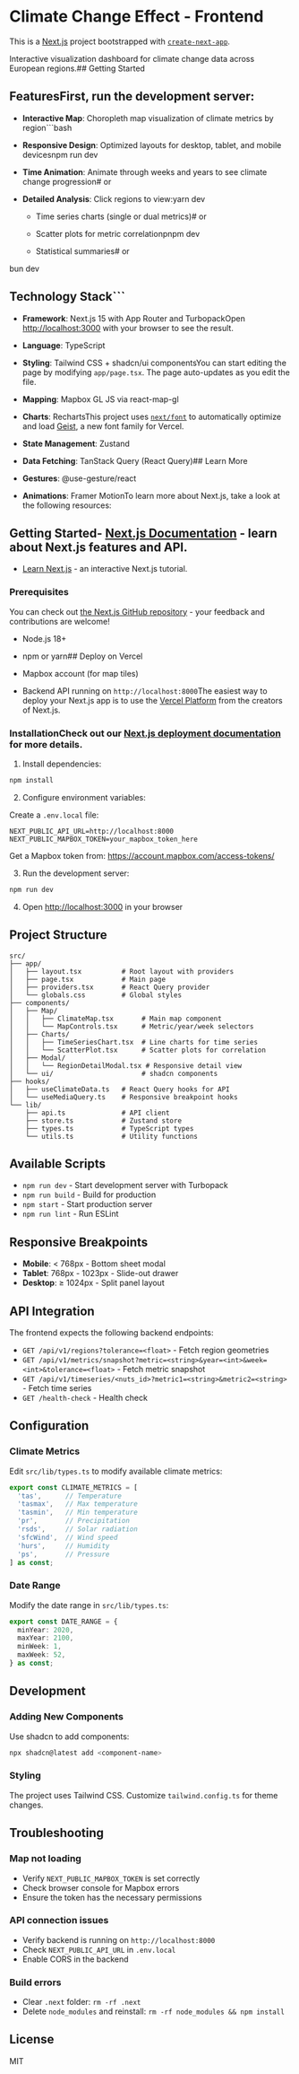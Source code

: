 # Climate Change Effect - Frontend
This is a [Next.js](https://nextjs.org) project bootstrapped with [`create-next-app`](https://nextjs.org/docs/app/api-reference/cli/create-next-app).



Interactive visualization dashboard for climate change data across European regions.## Getting Started



## FeaturesFirst, run the development server:



- **Interactive Map**: Choropleth map visualization of climate metrics by region```bash

- **Responsive Design**: Optimized layouts for desktop, tablet, and mobile devicesnpm run dev

- **Time Animation**: Animate through weeks and years to see climate change progression# or

- **Detailed Analysis**: Click regions to view:yarn dev

  - Time series charts (single or dual metrics)# or

  - Scatter plots for metric correlationpnpm dev

  - Statistical summaries# or

bun dev

## Technology Stack```



- **Framework**: Next.js 15 with App Router and TurbopackOpen [http://localhost:3000](http://localhost:3000) with your browser to see the result.

- **Language**: TypeScript

- **Styling**: Tailwind CSS + shadcn/ui componentsYou can start editing the page by modifying `app/page.tsx`. The page auto-updates as you edit the file.

- **Mapping**: Mapbox GL JS via react-map-gl

- **Charts**: RechartsThis project uses [`next/font`](https://nextjs.org/docs/app/building-your-application/optimizing/fonts) to automatically optimize and load [Geist](https://vercel.com/font), a new font family for Vercel.

- **State Management**: Zustand

- **Data Fetching**: TanStack Query (React Query)## Learn More

- **Gestures**: @use-gesture/react

- **Animations**: Framer MotionTo learn more about Next.js, take a look at the following resources:



## Getting Started- [Next.js Documentation](https://nextjs.org/docs) - learn about Next.js features and API.

- [Learn Next.js](https://nextjs.org/learn) - an interactive Next.js tutorial.

### Prerequisites

You can check out [the Next.js GitHub repository](https://github.com/vercel/next.js) - your feedback and contributions are welcome!

- Node.js 18+ 

- npm or yarn## Deploy on Vercel

- Mapbox account (for map tiles)

- Backend API running on `http://localhost:8000`The easiest way to deploy your Next.js app is to use the [Vercel Platform](https://vercel.com/new?utm_medium=default-template&filter=next.js&utm_source=create-next-app&utm_campaign=create-next-app-readme) from the creators of Next.js.



### InstallationCheck out our [Next.js deployment documentation](https://nextjs.org/docs/app/building-your-application/deploying) for more details.


1. Install dependencies:
```bash
npm install
```

2. Configure environment variables:

Create a `.env.local` file:

```env
NEXT_PUBLIC_API_URL=http://localhost:8000
NEXT_PUBLIC_MAPBOX_TOKEN=your_mapbox_token_here
```

Get a Mapbox token from: https://account.mapbox.com/access-tokens/

3. Run the development server:
```bash
npm run dev
```

4. Open [http://localhost:3000](http://localhost:3000) in your browser

## Project Structure

```
src/
├── app/
│   ├── layout.tsx          # Root layout with providers
│   ├── page.tsx            # Main page
│   ├── providers.tsx       # React Query provider
│   └── globals.css         # Global styles
├── components/
│   ├── Map/
│   │   ├── ClimateMap.tsx       # Main map component
│   │   └── MapControls.tsx      # Metric/year/week selectors
│   ├── Charts/
│   │   ├── TimeSeriesChart.tsx  # Line charts for time series
│   │   └── ScatterPlot.tsx      # Scatter plots for correlation
│   ├── Modal/
│   │   └── RegionDetailModal.tsx # Responsive detail view
│   └── ui/                      # shadcn components
├── hooks/
│   ├── useClimateData.ts   # React Query hooks for API
│   └── useMediaQuery.ts    # Responsive breakpoint hooks
└── lib/
    ├── api.ts              # API client
    ├── store.ts            # Zustand store
    ├── types.ts            # TypeScript types
    └── utils.ts            # Utility functions
```

## Available Scripts

- `npm run dev` - Start development server with Turbopack
- `npm run build` - Build for production
- `npm start` - Start production server
- `npm run lint` - Run ESLint

## Responsive Breakpoints

- **Mobile**: < 768px - Bottom sheet modal
- **Tablet**: 768px - 1023px - Slide-out drawer
- **Desktop**: ≥ 1024px - Split panel layout

## API Integration

The frontend expects the following backend endpoints:

- `GET /api/v1/regions?tolerance=<float>` - Fetch region geometries
- `GET /api/v1/metrics/snapshot?metric=<string>&year=<int>&week=<int>&tolerance=<float>` - Fetch metric snapshot
- `GET /api/v1/timeseries/<nuts_id>?metric1=<string>&metric2=<string>` - Fetch time series
- `GET /health-check` - Health check

## Configuration

### Climate Metrics

Edit `src/lib/types.ts` to modify available climate metrics:

```typescript
export const CLIMATE_METRICS = [
  'tas',      // Temperature
  'tasmax',   // Max temperature
  'tasmin',   // Min temperature
  'pr',       // Precipitation
  'rsds',     // Solar radiation
  'sfcWind',  // Wind speed
  'hurs',     // Humidity
  'ps',       // Pressure
] as const;
```

### Date Range

Modify the date range in `src/lib/types.ts`:

```typescript
export const DATE_RANGE = {
  minYear: 2020,
  maxYear: 2100,
  minWeek: 1,
  maxWeek: 52,
} as const;
```

## Development

### Adding New Components

Use shadcn to add components:

```bash
npx shadcn@latest add <component-name>
```

### Styling

The project uses Tailwind CSS. Customize `tailwind.config.ts` for theme changes.

## Troubleshooting

### Map not loading
- Verify `NEXT_PUBLIC_MAPBOX_TOKEN` is set correctly
- Check browser console for Mapbox errors
- Ensure the token has the necessary permissions

### API connection issues  
- Verify backend is running on `http://localhost:8000`
- Check `NEXT_PUBLIC_API_URL` in `.env.local`
- Enable CORS in the backend

### Build errors
- Clear `.next` folder: `rm -rf .next`
- Delete `node_modules` and reinstall: `rm -rf node_modules && npm install`

## License

MIT
